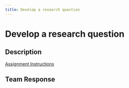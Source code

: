 ```yaml
---
title: Develop a research question
---
```


# Develop a research question

## Description
[Assignment Instructions](https://egr557.github.io/assignments/develop-a-research-question.html)

## Team Response
